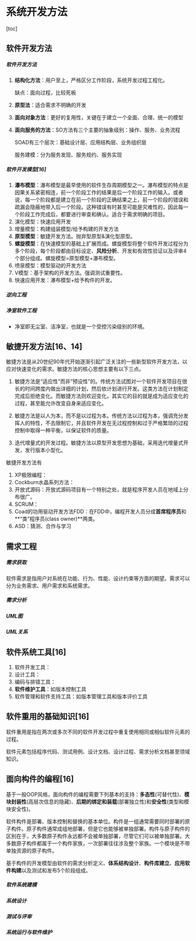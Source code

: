 # 系统开发方法

[toc]

## 软件开发方法

##### 软件开发方法

1. **结构化方法**：用户至上，严格区分工作阶段，系统开发过程工程化。

   缺点：面向过程，比较死板

2. **原型法**：适合需求不明确的开发

3. **面向对象方法**：更好的复用性，关键在于建立一个全面、合理、统一的模型

4. **面向服务的方法**：SO方法有三个主要的抽象级别：操作、服务、业务流程

   SOAD有三个层次：基础设计层、应用结构层、业务组织层

   服务建模：分为服务发现、服务规约、服务实现



##### 软件开发模型[16]

1. **瀑布模型**：瀑布模型是最早使用的软件生存周期模型之一。瀑布模型的特点是因果关系紧密相连，前一个阶段工作的结果是后一个阶段工作的输入。或者说，每一个阶段都是建立在前一个阶段的正确结果之上，前一个阶段的错误和疏漏会隐蔽地带入后一个阶段。这种错误有时甚至可能是灾难性的，因此每一个阶段工作完成后，都要进行审查和确认。适合于需求明确的项目。
2. 演化模型：快速应用开发
3. 增量模型：构建组装模型/给予构建的开发方法
4. **原型模型**：敏捷开发方法。抛弃型原型&演化型原型。
5. **螺旋模型**：在快速模型的基础上扩展而成。螺旋模型将整个软件开发过程分为多个阶段，每个阶段都由目标设定、**风险分析**、开发和有效性验证以及评审4个部分组成。螺旋模型=原型模型+瀑布模型。
6. 喷泉模型：模型驱动的开发方法
7. V模型：基于架构的开发方法。强调测试重要性。
8. 快速应用开发：瀑布模型+给予构件的开发。



##### 逆向工程



##### 净室软件工程

- 净室即无尘室、洁净室，也就是一个受控污染级别的环境。



## 敏捷开发方法[16、14]

​	敏捷方法是从20世纪90年代开始逐渐引起广泛关注的一些新型软件开发方法，以应对快速变化的需求。敏捷方法的核心思想主要有以下三点。

1. 敏捷方法是“适应性”而非“预设性”的。传统方法试图对一个软件开发项目在很长的时间跨度内做出详细的计划，然后依计划进行开发。这类方法在计划制定完成后拒绝变化。而敏捷方法则欢迎变化，其实它的目的就是成为适应变化的过程，甚至能允许改变自身来适应变化。

2. 敏捷方法是以人为本，而不是以过程为本。传统方法以过程为本，强调充分发挥人的特性，不去限制它，并且软件开发在无过程控制和过于严格繁琐的过程控制中取得一种平衡，以保证软件的质量。

3. 迭代增量式的开发过程。敏捷方法以原型开发思想为基础，采用迭代增量式开发，发行版本小型化。

敏捷开发方法有

1. XP极限编程：
2. Cockburn水晶系列方法：
3. 开放式源码：开放式源码项目有一个特别之处，就是程序开发人员在地域上分布很广。
4. SCRUM：
5. Coad的功用驱动开发方法FDD：在FDD中，编程开发人员分成**首席程序员**和**“类”程序员(class owner)**两类。
6. ASD：猜测、合作与学习





## 需求工程

##### 需求获取

软件需求是指用户对系统在功能、行为、性能、设计约束等方面的期望。需求可以分为业务需求、用户需求和系统需求。

##### 需求分析



##### UML图



##### UML关系





## 软件系统工具[16]

1. 软件开发工具：
2. 设计工具：
3. 编码与排错工具：
4. **软件维护工具**：如版本控制工具
5. 软件管理和软件支持工具：如版本管理工具和版本评价工具



## 软件重用的基础知识[16]

软件重用是指在两次或多次不同的软件开发过程中重复使用相同或相似软件元素的过程。

软件元素包括程序代码、测试用例、设计文档、设计过程、需求分析文档甚至领域知识。



## 面向构件的编程[16]

基于一般OOP风格，面向构件的编程需要下列基本的支持：**多态性**(可替代性)、**模块封装性**(高层次信息的隐藏)、**后期的绑定和装载**(部署独立性)和**安全性**(类型和模块安全性)。

软件构件是部署、版本控制和替换的基本单位。构件是一组通常需要同时部署的原子构件。原子构件通常成组地部署，但是它也能够被单独部署。构件与原子构件的区别在于，大多数原子构件永远都不会被单独部署，尽管它们可以被单独部署。大多数原子构件都属于一个构件家族，一次部署往往涉及整个家族。一个模块是不带单独资源的原子构件。

基于构件的开发模型由软件的需求分析定义、**体系结构设计**、**构件库建立**、**应用软件构建**以及测试和发布5个阶段组成。









##### 软件系统建模



##### 系统设计



##### 测试与评审



##### 系统运行与软件维护

